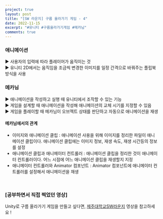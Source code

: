 ```yaml
---
project: true
layout: post
title: "[SW 라운지] 구름 올라가기 게임 - 4"
date: 2022-11-15
excerpt: "#유니티 #구름올라가기게임 #메카님"
comments: true
---
```


### 애니메이션 <br>
▶️ 사용자의 입력에 따라 플레이어가 움직이는 것 <br>
▶️ 유니티 2D에서는 움직임을 조금씩 변경한 이미지를 일정 간격으로 바꿔주는 플립북 방식을 사용 <br>
### 메카님 <br>
▶️ 애니메이션을 작성하고 실행 때 유니티에서 조작할 수 있는 기능 <br>
▶️ 게임을 설계할 때 애니메이션을 작성해 애니메이션의 교체 시기를 지정할 수 있음 <br>
▶️ 게임을 플레이할 때 메카님이 오브젝트 상태를 판단하고 자동으로 애니메이션을 재생<br> 
#### 메카님에서의 관계 <br>
* 이미지와 애니메이션 클립 : 애니메이션 사용을 위해 이미지를 정리한 파일이 애니메이션 클립이다. 애니메이션 클립에는 이미지 정보, 재생 속도, 재생 시간등의 정보를 설정
* 애니메이션 클립과 애니메이터 컨트롤러 : 애니메이션 클립을 정리한 것이 애니메이터 컨트롤러이다. 어느 시점에 어느 애니메이션 클립을 재생할지 지정
* 애니메이터 컨트롤러와 Animator 컴포넌트 : Animator 컴포넌트에 애니메이터 컨트롤러를 설정해서 애니메이션을 재생
<br>

### [공부하면서 직접 찍었던 영상]

Unity로 구름 올라가기 게임을 만들고 싶다면, [제주대학교SW라운지](https://www.youtube.com/watch?v=QKpq9RAJNmU&list=PLkb1-AwKYLZYTBmsm5oS0nR3pQDM5sNIv&index=9) 영상을 참고하세요 !

